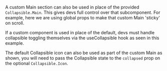 A custom Main section can also be used in place of the provided `Collapsible.Main`. This gives devs full control over that subcomponent. For example, here we are using global props to make that custom Main 'sticky' on scroll.

If a custom component is used in place of the default, devs must handle collapsible toggling themselves via the useCollapsible hook as seen in this example.

The default Collapsible icon can also be used as part of the custom Main as shown, you will need to pass the Collapsible state to the `collapsed` prop on the optional `Collapsible.Icon`.